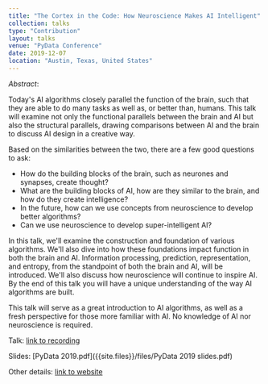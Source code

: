 ```yaml
---
title: "The Cortex in the Code: How Neuroscience Makes AI Intelligent"
collection: talks
type: "Contribution"
layout: talks
venue: "PyData Conference"
date: 2019-12-07
location: "Austin, Texas, United States"
---
```


_Abstract_: 

Today's AI algorithms closely parallel the function of the brain, such that they are able to do many tasks as well as, or better than, humans. This talk will examine not only the functional parallels between the brain and AI but also the structural parallels, drawing comparisons between AI and the brain to discuss AI design in a creative way.

Based on the similarities between the two, there are a few good questions to ask:

* How do the building blocks of the brain, such as neurones and synapses, create thought?
* What are the building blocks of AI, how are they similar to the brain, and how do they create intelligence?
* In the future, how can we use concepts from neuroscience to develop better algorithms?
* Can we use neuroscience to develop super-intelligent AI?

In this talk, we'll examine the construction and foundation of various algorithms. We'll also dive into how these foundations impact function in both the brain and AI. Information processing, prediction, representation, and entropy, from the standpoint of both the brain and AI, will be introduced. We'll also discuss how neuroscience will continue to inspire AI. By the end of this talk you will have a unique understanding of the way AI algorithms are built.

This talk will serve as a great introduction to AI algorithms, as well as a fresh perspective for those more familiar with AI. No knowledge of AI nor neuroscience is required.

Talk: [link to recording](https://youtu.be/QnLe0knMEiQ)

Slides: [PyData 2019.pdf]({{site.files}}/files/PyData 2019 slides.pdf)

Other details: [link to website](https://pydata.org/austin2019/schedule/presentation/18/the-cortex-in-the-code-how-neuroscience-makes-ai-intelligent/)
